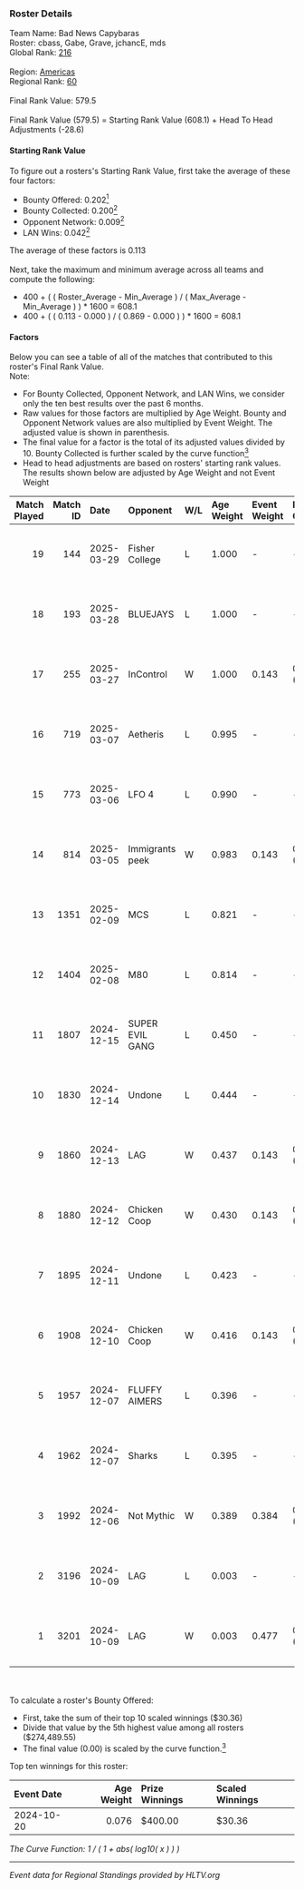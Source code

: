 ### Roster Details<br />
Team Name: Bad News Capybaras<br />
Roster: cbass, Gabe, Grave, jchancE, mds<br />
Global Rank: [216](../../standings_global_2025_04_07.md)<br />
<br />
Region: [Americas]( ../../standings_americas_2025_04_07.md)<br />
Regional Rank: [60]( ../../standings_americas_2025_04_07.md)<br />
<br />
Final Rank Value:  579.5<br />
<br />
Final Rank Value (579.5) = Starting Rank Value (608.1) + Head To Head Adjustments (-28.6)<br />

#### Starting Rank Value<br />
To figure out a rosters's Starting Rank Value, first take the average of these four factors:<br />
- Bounty Offered: 0.202[<sup>1</sup>](#table2)
- Bounty Collected: 0.200[<sup>2</sup>](#table1)
- Opponent Network: 0.009[<sup>2</sup>](#table1)
- LAN Wins: 0.042[<sup>2</sup>](#table1)

The average of these factors is 0.113<br />
<br />
Next, take the maximum and minimum average across all teams and compute the following:<br />
- 400 + ( ( Roster_Average - Min_Average ) / ( Max_Average - Min_Average ) ) * 1600 = 608.1
- 400 + ( ( 0.113 - 0.000 ) / ( 0.869 - 0.000 ) ) * 1600 = 608.1


#### Factors<br />
Below you can see a table of all of the matches that contributed to this roster's Final Rank Value.<br />
Note:<br />

- For Bounty Collected, Opponent Network, and LAN Wins, we consider only the ten best results over the past 6 months.
- Raw values for those factors are multiplied by Age Weight. Bounty and Opponent Network values are also multiplied by Event Weight. The adjusted value is shown in parenthesis.
- The final value for a factor is the total of its adjusted values divided by 10. Bounty Collected is further scaled by the curve function[<sup>3</sup>](#curveFunction)
- Head to head adjustments are based on rosters' starting rank values. The results shown below are adjusted by Age Weight and not Event Weight
<span id="table1"></span><br />


| Match Played | Match ID | Date       | Opponent        | W/L | Age Weight | Event Weight | Bounty Collected | Opponent Network | LAN Wins  | H2H Adj. | Roster                               |
| -: | -: | :- | :- | :- | :- | :- | :- | :- | :- | -: | :- |
|           19 |      144 | 2025-03-29 | Fisher College  | L   | 1.000      | -            | -                | -                | -         |   -10.60 | cbass, Gabe, Grave, jchancE, mds     |
|           18 |      193 | 2025-03-28 | BLUEJAYS        | L   | 1.000      | -            | -                | -                | -         |    -3.73 | cbass, Gabe, Grave, jchancE, mds     |
|           17 |      255 | 2025-03-27 | InControl       | W   | 1.000      | 0.143        | 0.000 (0.000)    | 0.044 (0.006)    | 0 (0.000) |    10.40 | cbass, Gabe, Grave, jchancE, mds     |
|           16 |      719 | 2025-03-07 | Aetheris        | L   | 0.995      | -            | -                | -                | -         |   -12.43 | cbass, Gabe, Grave, jchancE, LaffyTs |
|           15 |      773 | 2025-03-06 | LFO 4           | L   | 0.990      | -            | -                | -                | -         |   -14.52 | cbass, Gabe, Grave, jchancE, LaffyTs |
|           14 |      814 | 2025-03-05 | Immigrants peek | W   | 0.983      | 0.143        | 0.001 (0.000)    | 0.294 (0.041)    | 0 (0.000) |    16.32 | cbass, Gabe, Grave, jchancE, LaffyTs |
|           13 |     1351 | 2025-02-09 | MCS             | L   | 0.821      | -            | -                | -                | -         |   -13.07 | cbass, Gabe, Grave, jchancE, LaffyTs |
|           12 |     1404 | 2025-02-08 | M80             | L   | 0.814      | -            | -                | -                | -         |    -2.60 | cbass, Gabe, Grave, jchancE, LaffyTs |
|           11 |     1807 | 2024-12-15 | SUPER EVIL GANG | L   | 0.450      | -            | -                | -                | -         |    -5.93 | cbass, Champ, Grave, jchancE, z0mb1e |
|           10 |     1830 | 2024-12-14 | Undone          | L   | 0.444      | -            | -                | -                | -         |    -5.55 | cbass, Champ, Grave, jchancE, z0mb1e |
|            9 |     1860 | 2024-12-13 | LAG             | W   | 0.437      | 0.143        | 0.004 (0.000)    | 0.209 (0.013)    | 0 (0.000) |     9.08 | cbass, Champ, Grave, jchancE, z0mb1e |
|            8 |     1880 | 2024-12-12 | Chicken Coop    | W   | 0.430      | 0.143        | 0.005 (0.000)    | 0.248 (0.015)    | 0 (0.000) |     7.11 | cbass, Champ, Grave, jchancE, z0mb1e |
|            7 |     1895 | 2024-12-11 | Undone          | L   | 0.423      | -            | -                | -                | -         |    -5.32 | cbass, Champ, Grave, jchancE, z0mb1e |
|            6 |     1908 | 2024-12-10 | Chicken Coop    | W   | 0.416      | 0.143        | 0.005 (0.000)    | 0.248 (0.015)    | 0 (0.000) |     7.00 | cbass, Champ, Grave, jchancE, z0mb1e |
|            5 |     1957 | 2024-12-07 | FLUFFY AIMERS   | L   | 0.396      | -            | -                | -                | -         |    -5.50 | cbass, Champ, Grave, jchancE, z0mb1e |
|            4 |     1962 | 2024-12-07 | Sharks          | L   | 0.395      | -            | -                | -                | -         |    -2.23 | cbass, Champ, Grave, jchancE, z0mb1e |
|            3 |     1992 | 2024-12-06 | Not Mythic      | W   | 0.389      | 0.384        | 0.000 (0.000)    | 0.000 (0.000)    | 1 (0.389) |     2.90 | cbass, Champ, Grave, jchancE, z0mb1e |
|            2 |     3196 | 2024-10-09 | LAG             | L   | 0.003      | -            | -                | -                | -         |    -0.03 | cbass, Champ, Grave, jchancE, z0mb1e |
|            1 |     3201 | 2024-10-09 | LAG             | W   | 0.003      | 0.477        | 0.004 (0.000)    | 0.209 (0.000)    | 0 (0.000) |     0.06 | cbass, Champ, Grave, jchancE, z0mb1e |

<br />
<span id="table2"></span><br />
To calculate a roster's Bounty Offered:<br />

- First, take the sum of their top 10 scaled winnings ($30.36)
- Divide that value by the 5th highest value among all rosters ($274,489.55)
- The final value (0.00) is scaled by the curve function.[<sup>3</sup>](#curveFunction)

Top ten winnings for this roster:<br />

| Event Date | Age Weight | Prize Winnings | Scaled Winnings |
| :- | -: | :- | :- |
| 2024-10-20 |      0.076 | $400.00        | $30.36          |


<span id="curveFunction"></span>_The Curve Function: 1 / ( 1 + abs( log10( x ) ) )_<br />

---
_Event data for Regional Standings provided by HLTV.org_<br />
